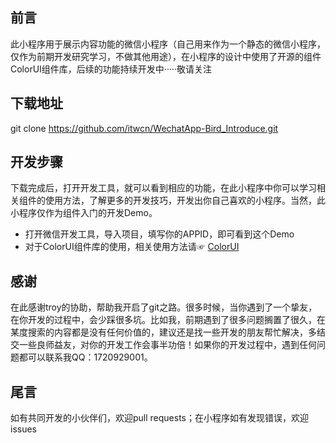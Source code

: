 ## 前言
此小程序用于展示内容功能的微信小程序（自己用来作为一个静态的微信小程序，仅作为前期开发研究学习，不做其他用途），在小程序的设计中使用了开源的组件ColorUI组件库，后续的功能持续开发中·····敬请关注

## 下载地址
git clone https://github.com/itwcn/WechatApp-Bird_Introduce.git

## 开发步骤
下载完成后，打开开发工具，就可以看到相应的功能，在此小程序中你可以学习相关组件的使用方法，了解更多的开发技巧，开发出你自己喜欢的小程序。当然，此小程序仅作为组件入门的开发Demo。
- 打开微信开发工具，导入项目，填写你的APPID，即可看到这个Demo
- 对于ColorUI组件库的使用，相关使用方法请☞ [ColorUI](https://github.com/weilanwl/ColorUI)


## 感谢
在此感谢troy的协助，帮助我开启了git之路。很多时候，当你遇到了一个挚友，在你开发的过程中，会少踩很多坑。比如我，前期遇到了很多问题搁置了很久，在某度搜索的内容都是没有任何价值的，建议还是找一些开发的朋友帮忙解决，多结交一些良师益友，对你的开发工作会事半功倍！如果你的开发过程中，遇到任何问题都可以联系我QQ：1720929001。

## 尾言
如有共同开发的小伙伴们，欢迎pull requests；在小程序如有发现错误，欢迎issues

